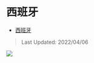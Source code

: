 # 西班牙

- [西班牙](https://zhuanlan.zhihu.com/p/493568490)

>Last Updated: 2022/04/06

![](https://pic1.zhimg.com/80/v2-4649a256c258bd656e995b7c5e5002c8_1440w.jpg)